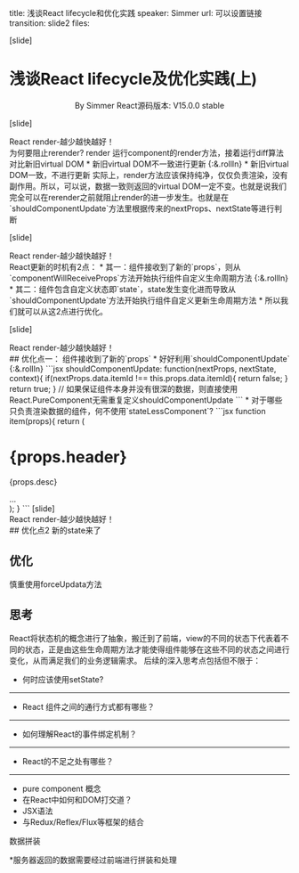 title: 浅谈React lifecycle和优化实践
speaker: Simmer
url: 可以设置链接
transition: slide2
files: <link rel="stylesheet" href="/css/a.css"></style><script src="/js/b.js"></script>


[slide]
# 浅谈React lifecycle及优化实践(上)
<p style="text-align: center !important;">By Simmer  React源码版本: V15.0.0 stable </p>


[slide]
<div class="title">React render-越少越快越好！</div>
为何要阻止rerender?
render 运行component的render方法，接着运行diff算法对比新旧virtual DOM
 * 新旧virtual DOM不一致进行更新 {:&.rollIn}
 * 新旧virtual DOM一致，不进行更新
实际上，render方法应该保持纯净，仅仅负责渲染，没有副作用。所以，可以说，数据一致则返回的virtual DOM一定不变。也就是说我们完全可以在rerender之前就阻止render的进一步发生。也就是在`shouldComponentUpdate`方法里根据传来的nextProps、nextState等进行判断

[slide]
<div class="title">React render-越少越快越好！</div>
React更新的时机有2点：
 * 其一：组件接收到了新的`props`，则从`componentWillReceiveProps`方法开始执行组件自定义生命周期方法 {:&.rollIn}
 * 其二：组件包含自定义状态即`state`，state发生变化进而导致从`shouldComponentUpdate`方法开始执行组件自定义更新生命周期方法
 * 所以我们就可以从这2点进行优化。

[slide]
<div class="title">React render-越少越快越好！</div>
## 优化点一： 组件接收到了新的`props`
  * 好好利用`shouldComponentUpdate` {:&.rollIn}
  ```jsx
  shouldComponentUpdate: function(nextProps, nextState, context){
    if(nextProps.data.itemId !== this.props.data.itemId){
      return false;
    }
    return true;
  }
  // 如果保证组件本身并没有很深的数据，则直接使用 React.PureComponent无需重复定义shouldComponentUpdate
  ```
 * 对于哪些只负责渲染数据的组件，何不使用`stateLessComponent`?
 ```jsx
 function item(props){
   return (
     <div class="m-product">
       <h1>{props.header}</h1>
       <p>{props.desc}</p>
       ...
     </div>
     );
 }
 ```
[slide]
<div class="title">React render-越少越快越好！</div>
## 优化点2 新的state来了 

## 优化
慎重使用forceUpdata方法

## 思考
React将状态机的概念进行了抽象，搬迁到了前端，view的不同的状态下代表着不同的状态，正是由这些生命周期方法才能使得组件能够在这些不同的状态之间进行变化，从而满足我们的业务逻辑需求。
后续的深入思考点包括但不限于：
 * 何时应该使用setState?
----
 * React 组件之间的通行方式都有哪些？
----
 * 如何理解React的事件绑定机制？
----
 * React的不足之处有哪些？
----
 * pure component 概念
 * 在React中如何和DOM打交道？
 * JSX语法
 * 与Redux/Reflex/Flux等框架的结合


数据拼装

  *服务器返回的数据需要经过前端进行拼装和处理
 

